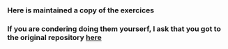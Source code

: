 ### Here is maintained a copy of the exercices

### If you are condering doing them yourserf, I ask that you got to the original repository [here](https://github.com/zhiwehu/Python-programming-exercises)
